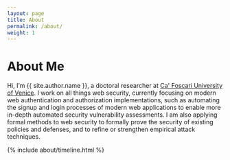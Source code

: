 ```yaml
---
layout: page
title: About
permalink: /about/
weight: 1
---
```


# **About Me**

Hi, I’m {{ site.author.name }}, a doctoral researcher at <a href="https://www.unive.it/" target="_blank">Ca' Foscari University of Venice</a>. I work on all things web security, currently focusing on modern web authentication and authorization implementations, such as automating the signup and login processes of modern web applications to enable more in-depth automated security vulnerability assessments. I am also applying formal methods to web security to formally prove the security of existing policies and defenses, and to refine or strengthen empirical attack techniques.

<!--
<div class="row">
{% include about/skills.html title="Programming Skills" source=site.data.programming-skills %}
{% include about/skills.html title="Other Skills" source=site.data.other-skills %}
</div>
-->

<div class="row">
{% include about/timeline.html %}
</div>